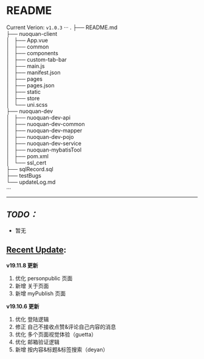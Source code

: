README
======
Current Verion: `v1.0.3`
···
.
├── README.md  
├── nuoquan-client  
│   ├── App.vue  
│   ├── common  
│   ├── components  
│   ├── custom-tab-bar  
│   ├── main.js  
│   ├── manifest.json  
│   ├── pages  
│   ├── pages.json  
│   ├── static  
│   ├── store  
│   └── uni.scss  
├── nuoquan-dev  
│   ├── nuoquan-dev-api  
│   ├── nuoquan-dev-common  
│   ├── nuoquan-dev-mapper  
│   ├── nuoquan-dev-pojo  
│   ├── nuoquan-dev-service  
│   ├── nuoquan-mybatisTool  
│   ├── pom.xml  
│   └── ssl_cert  
├── sqlRecord.sql  
├── testBugs  
└── updateLog.md  
···
******
## *TODO：* ##
- 暂无

## [Recent Update](./updateLog.md): ##
**v19.11.8 更新**
1. 优化 personpublic 页面
2. 新增 关于页面
3. 新增 myPublish 页面

**v19.10.6 更新**
1. 优化 登陆逻辑
2. 修正 自己不接收点赞&评论自己内容的消息
3. 优化 多个页面视觉体验（guetta）
4. 优化 邮箱验证逻辑
5. 新增 按内容&标题&标签搜索（deyan）
